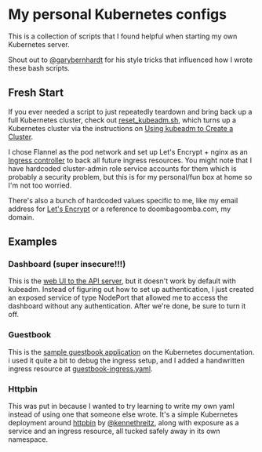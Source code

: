 # My personal Kubernetes configs

This is a collection of scripts that I found helpful when starting my own
Kubernetes server.

Shout out to [@garybernhardt](https://github.com/garybernhardt) for his style
tricks that influenced how I wrote these bash scripts.

## Fresh Start

If you ever needed a script to just repeatedly teardown and bring back up
a full Kubernetes cluster, check out [reset_kubeadm.sh](reset_kubeadm.sh),
which turns up a Kubernetes cluster via the instructions on [Using kubeadm to
Create
a Cluster](https://kubernetes.io/docs/setup/independent/create-cluster-kubeadm/).

I chose Flannel as the pod network and set up Let's Encrypt + nginx as an
[Ingress
controller](https://kubernetes.io/docs/concepts/services-networking/ingress/#ingress-controllers)
to back all future ingress resources. You might note that I have hardcoded
cluster-admin role service accounts for them which is probably a security
problem, but this is for my personal/fun box at home so I'm not too worried.

There's also a bunch of hardcoded values specific to me, like my email address
for [Let's Encrypt](https://letsencrypt.org) or a reference to
doombagoomba.com, my domain.

## Examples

### Dashboard (super insecure!!!)

This is the [web UI to the API
server](https://kubernetes.io/docs/tasks/access-application-cluster/web-ui-dashboard/),
but it doesn't work by default with kubeadm. Instead of figuring out how to set
up authentication, I just created an exposed service of type NodePort that
allowed me to access the dashboard without any authentication. After we're
done, be sure to turn it off.

### Guestbook

This is the [sample guestbook
application](https://kubernetes.io/docs/tutorials/stateless-application/guestbook/)
on the Kubernetes documentation. i used it quite a bit to debug the ingress
setup, and I added a handwritten ingress resource at
[guestbook-ingress.yaml](guestbook-ingress.yaml).

### Httpbin

This was put in because I wanted to try learning to write my own yaml instead
of using one that someone else wrote. It's a simple Kubernetes deployment
around [httpbin](http://httpbin.org/) by
[@kennethreitz](https://github.com/kennethreitz), along with exposure as
a service and an ingress resource, all tucked safely away in its own namespace.
